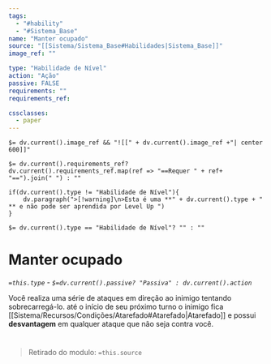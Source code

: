 ```yaml
---
tags:
  - "#hability"
  - "#Sistema_Base"
name: "Manter ocupado"
source: "[[Sistema/Sistema_Base#Habilidades|Sistema_Base]]"
image_ref: ""

type: "Habilidade de Nível"
action: "Ação"
passive: FALSE
requirements: ""
requirements_ref:  

cssclasses:
  - paper
---
```

`$= dv.current().image_ref && "![[" + dv.current().image_ref +"| center 600]]"`


`$= dv.current().requirements_ref? dv.current().requirements_ref.map(ref => "==Requer " + ref+ "==").join(" ") : ""`

```dataviewjs
if(dv.current().type != "Habilidade de Nível"){
	dv.paragraph(">[!warning]\n>Esta é uma **" + dv.current().type + " ** e não pode ser aprendida por Level Up ")
}
```


`$= dv.current().type == "Habilidade de Nível"? "" : ""`
# Manter ocupado
*`=this.type` - `$=dv.current().passive? "Passiva" : dv.current().action`*

Você realiza uma série de ataques em direção ao inimigo tentando sobrecarregá-lo. até o início de seu próximo turno o inimigo fica [[Sistema/Recursos/Condições/Atarefado#Atarefado|Atarefado]] e possui **desvantagem** em qualquer ataque que não seja contra você.


#
> Retirado do modulo: `=this.source`